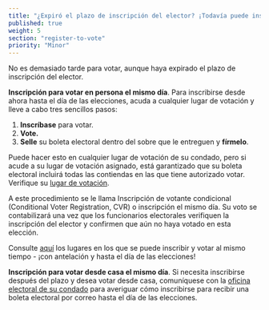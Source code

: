 ```yaml
---
title: "¿Expiró el plazo de inscripción del elector? ¡Todavía puede inscribirse para votar!"
published: true
weight: 5
section: "register-to-vote"
priority: "Minor"
---
```


No es demasiado tarde para votar, aunque haya expirado el plazo de inscripción del elector. 

**Inscripción para votar en persona el mismo día**. 
Para inscribirse desde ahora hasta el día de las elecciones, acuda a cualquier lugar de votación y lleve a cabo tres sencillos pasos: 
 1. **Inscríbase** para votar. 
 2. **Vote.**
 3. **Selle** su boleta electoral dentro del sobre que le entreguen y **fírmelo**.

Puede hacer esto en cualquier lugar de votación de su condado, pero si acude a su lugar de votación asignado, está garantizado que su boleta electoral incluirá todas las contiendas en las que tiene autorizado votar. Verifique su [lugar de votación](#section-my-polling-place).

A este procedimiento se le llama Inscripción de votante condicional (Conditional Voter Registration, CVR) o inscripción el mismo día. Su voto se contabilizará una vez que los funcionarios electorales verifiquen la inscripción del elector y confirmen que aún no haya votado en esta elección. 

Consulte [aquí](https://caearlyvoting.sos.ca.gov) los lugares en los que se puede inscribir y votar al mismo tiempo - ¡con antelación y hasta el día de las elecciones! 

**Inscripción para votar desde casa el mismo día**. 
Si necesita inscribirse después del plazo y desea votar desde casa, comuníquese con la [oficina electoral de su condado](#section-election-office-contact) para averiguar cómo inscribirse para recibir una boleta electoral por correo hasta el día de las elecciones. 
